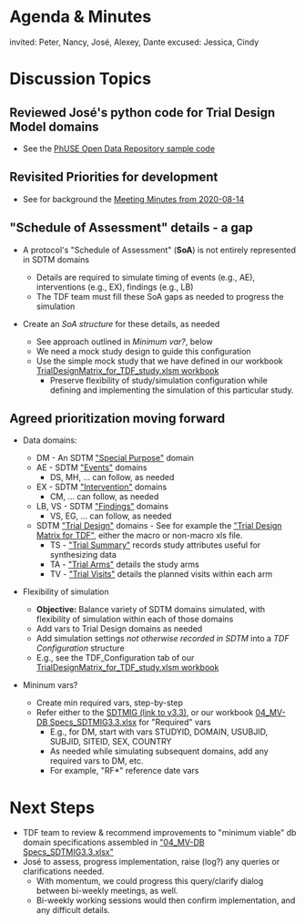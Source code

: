 # Agenda & Minutes
invited: Peter, Nancy, José, Alexey, Dante
excused: Jessica, Cindy

# Discussion Topics

## Reviewed José's python code for Trial Design Model domains
* See the [PhUSE Open Data Repository sample code](https://github.com/phuse-org/PODR/tree/master/sample_code)

## Revisited Priorities for development
* See for background the [Meeting Minutes from 2020-08-14](./2020-08-14.md)

## "Schedule of Assessment" details - a gap
* A protocol's "Schedule of Assessment" (__SoA__) is not entirely represented in SDTM domains

  * Details are required to simulate timing of events (e.g., AE), interventions (e.g., EX), findings (e.g., LB)
  * The TDF team must fill these SoA gaps as needed to progress the simulation
  
* Create an _SoA structure_ for these details, as needed
  * See approach outlined in _Minimum var?_, below
  * We need a mock study design to guide this configuration
  * Use the simple mock study that we have defined in our workbook [TrialDesignMatrix_for_TDF_study.xlsm workbook](../TrialDesign-Tool/TrialDesignMatrix_for_TDF_study.xlsm)
    * Preserve flexibility of study/simulation configuration while defining and implementing the simulation of this particular study.

## Agreed prioritization moving forward
* Data domains:
  * DM - An SDTM ["Special Purpose"](https://www.cdisc.org/standards/foundational/sdtmig/sdtmig-v3-3/html#Models+for+Special+Purpose+Domains) domain
  * AE - SDTM ["Events"](https://www.cdisc.org/standards/foundational/sdtmig/sdtmig-v3-3/html#Models+for+Events+Domains) domains
    * DS, MH, ... can follow, as needed
  * EX - SDTM ["Intervention"](https://www.cdisc.org/standards/foundational/sdtmig/sdtmig-v3-3/html#Models+for+Interventions+Domains) domains
    * CM, ... can follow, as needed
  * LB, VS - SDTM ["Findings"](https://www.cdisc.org/standards/foundational/sdtmig/sdtmig-v3-3/html#Models+for+Findings+Domains) domains
    * VS, EG, ... can follow, as needed
  * SDTM ["Trial Design"](https://www.cdisc.org/standards/foundational/sdtmig/sdtmig-v3-3/html#Trial+Design+Model+Datasets) domains - See for example the ["Trial Design Matrix for TDF"](https://github.com/phuse-org/TestDataFactory/tree/master/TrialDesign-Tool), either the macro or non-macro xls file.
    * TS - ["Trial Summary"](https://www.cdisc.org/standards/foundational/sdtmig/sdtmig-v3-3/html#Trial+Summary) records study attributes useful for synthesizing data
    * TA - ["Trial Arms"](https://www.cdisc.org/standards/foundational/sdtmig/sdtmig-v3-3/html#Trial+Arms) details the study arms
    * TV - ["Trial Visits"](https://www.cdisc.org/standards/foundational/sdtmig/sdtmig-v3-3/html#Trial+Visits) details the planned visits within each arm

* Flexibility of simulation
  * __Objective:__ Balance variety of SDTM domains simulated, with flexibility of simulation within each of those domains
  * Add vars to Trial Design domains as needed
  * Add simulation settings *not otherwise recorded in SDTM* into a _TDF Configuration_ structure
  * E.g., see the TDF_Configuration tab of our [TrialDesignMatrix_for_TDF_study.xlsm workbook](../TrialDesign-Tool/TrialDesignMatrix_for_TDF_study.xlsm)

* Mininum vars?
  * Create min required vars, step-by-step
  * Refer either to the [SDTMIG (link to v3.3)](https://www.cdisc.org/standards/foundational/sdtmig/sdtmig-v3-3/html), or our workbook [04_MV-DB Specs_SDTMIG3.3.xlsx](../WorkingDocs/04_MV-DB%20Specs_SDTMIG3.3.xlsx) for "Required" vars
    * E.g., for DM, start with vars STUDYID, DOMAIN, USUBJID, SUBJID, SITEID, SEX, COUNTRY
    * As needed while simulating subsequent domains, add any required vars to DM, etc.
    * For example, "RF*" reference date vars

# Next Steps
* TDF team to review & recommend improvements to "minimum viable" db domain specifications assembled in ["04_MV-DB Specs_SDTMIG3.3.xlsx"](https://github.com/phuse-org/TestDataFactory/tree/master/WorkingDocs)
* José to assess, progress implementation, raise (log?) any queries or clarifications needed.
  * With momentum, we could progress this query/clarify dialog between bi-weekly meetings, as well. 
  * Bi-weekly working sessions would then confirm implementation, and any difficult details.